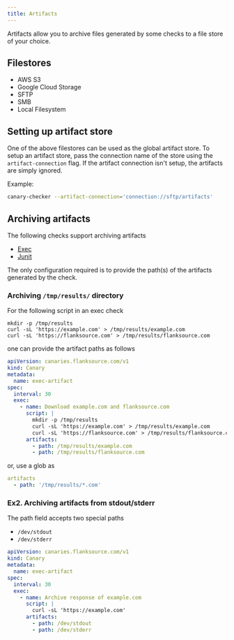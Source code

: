 ```yaml
---
title: Artifacts
---
```


Artifacts allow you to archive files generated by some checks to a file store of your choice.

## Filestores

- AWS S3
- Google Cloud Storage
- SFTP
- SMB
- Local Filesystem

## Setting up artifact store

One of the above filestores can be used as the global artifact store. To setup an artifact store, pass the connection name of the store using the `artifact-connection` flag. If the artifact connection isn't setup, the artifacts are simply ignored.

Example:

```bash
canary-checker --artifact-connection='connection://sftp/artifacts'
```

## Archiving artifacts

The following checks support archiving artifacts

- [Exec](../reference/exec)
- [Junit](../reference/junit)

The only configuration required is to provide the path(s) of the artifacts generated by the check.

### Archiving `/tmp/results/` directory

For the following script in an exec check

```
mkdir -p /tmp/results
curl -sL 'https://example.com' > /tmp/results/example.com
curl -sL 'https://flanksource.com' > /tmp/results/flanksource.com
```

one can provide the artifact paths as follows

```yaml title="archive-websites.yaml"
apiVersion: canaries.flanksource.com/v1
kind: Canary
metadata:
  name: exec-artifact
spec:
  interval: 30
  exec:
    - name: Download example.com and flanksource.com
      script: |
        mkdir -p /tmp/results
        curl -sL 'https://example.com' > /tmp/results/example.com
        curl -sL 'https://flanksource.com' > /tmp/results/flanksource.com
      artifacts:
        - path: /tmp/results/example.com
        - path: /tmp/results/flanksource.com
```

or, use a glob as

```yaml
artifacts
  - path: '/tmp/results/*.com'
```

### Ex2. Archiving artifacts from stdout/stderr

The path field accepts two special paths

- `/dev/stdout`
- `/dev/stderr`

```yaml title="archive-website.yaml"
apiVersion: canaries.flanksource.com/v1
kind: Canary
metadata:
  name: exec-artifact
spec:
  interval: 30
  exec:
    - name: Archive response of example.com
      script: |
        curl -sL 'https://example.com'
      artifacts:
        - path: /dev/stdout
        - path: /dev/stderr
```
